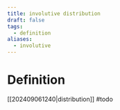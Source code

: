 ```yaml
---
title: involutive distribution
draft: false
tags:
  - definition
aliases:
  - involutive
---
```

# Definition
[[202409061240|distribution]]
#todo 
